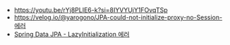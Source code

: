- https://youtu.be/rYj8PLIE6-k?si=8IYVYUjY1FOvqTSp
- https://velog.io/@yarogono/JPA-could-not-initialize-proxy-no-Session-에러
- [Spring Data JPA - LazyInitialization 에러](https://github.com/HomoEfficio/dev-tips/blob/master/Spring%20Data%20JPA%20-%20LazyInitialization%20%EC%97%90%EB%9F%AC%20-%20getOne().md)